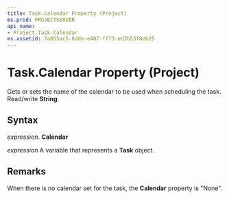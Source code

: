 ```yaml
---
title: Task.Calendar Property (Project)
ms.prod: PROJECTSERVER
api_name:
- Project.Task.Calendar
ms.assetid: 7a055ac5-6dde-e487-fff3-ed3b53f8eb25
---
```



# Task.Calendar Property (Project)

Gets or sets the name of the calendar to be used when scheduling the task. Read/write  **String**.


## Syntax

 _expression_. **Calendar**

 _expression_ A variable that represents a **Task** object.


## Remarks

When there is no calendar set for the task, the  **Calendar** property is "None".


